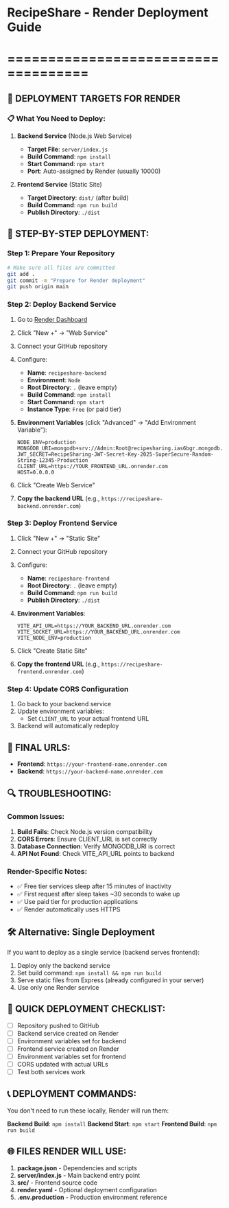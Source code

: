 # RecipeShare - Render Deployment Guide
# ====================================

## 🚀 DEPLOYMENT TARGETS FOR RENDER

### 📋 **What You Need to Deploy:**

1. **Backend Service** (Node.js Web Service)
   - **Target File**: `server/index.js`
   - **Build Command**: `npm install`
   - **Start Command**: `npm start`
   - **Port**: Auto-assigned by Render (usually 10000)

2. **Frontend Service** (Static Site)
   - **Target Directory**: `dist/` (after build)
   - **Build Command**: `npm run build`
   - **Publish Directory**: `./dist`

## 🔧 **STEP-BY-STEP DEPLOYMENT:**

### **Step 1: Prepare Your Repository**
```bash
# Make sure all files are committed
git add .
git commit -m "Prepare for Render deployment"
git push origin main
```

### **Step 2: Deploy Backend Service**
1. Go to [Render Dashboard](https://dashboard.render.com)
2. Click "New +" → "Web Service"
3. Connect your GitHub repository
4. Configure:
   - **Name**: `recipeshare-backend`
   - **Environment**: `Node`
   - **Root Directory**: `.` (leave empty)
   - **Build Command**: `npm install`
   - **Start Command**: `npm start`
   - **Instance Type**: `Free` (or paid tier)

5. **Environment Variables** (click "Advanced" → "Add Environment Variable"):
   ```
   NODE_ENV=production
   MONGODB_URI=mongodb+srv://Admin:Root@recipesharing.ias6bgr.mongodb.net/RecipeSharing
   JWT_SECRET=RecipeSharing-JWT-Secret-Key-2025-SuperSecure-Random-String-12345-Production
   CLIENT_URL=https://YOUR_FRONTEND_URL.onrender.com
   HOST=0.0.0.0
   ```

6. Click "Create Web Service"
7. **Copy the backend URL** (e.g., `https://recipeshare-backend.onrender.com`)

### **Step 3: Deploy Frontend Service**
1. Click "New +" → "Static Site"
2. Connect your GitHub repository
3. Configure:
   - **Name**: `recipeshare-frontend`
   - **Root Directory**: `.` (leave empty)
   - **Build Command**: `npm run build`
   - **Publish Directory**: `./dist`

4. **Environment Variables**:
   ```
   VITE_API_URL=https://YOUR_BACKEND_URL.onrender.com
   VITE_SOCKET_URL=https://YOUR_BACKEND_URL.onrender.com
   VITE_NODE_ENV=production
   ```

5. Click "Create Static Site"
6. **Copy the frontend URL** (e.g., `https://recipeshare-frontend.onrender.com`)

### **Step 4: Update CORS Configuration**
1. Go back to your backend service
2. Update environment variables:
   - Set `CLIENT_URL` to your actual frontend URL
3. Backend will automatically redeploy

## 📱 **FINAL URLS:**
- **Frontend**: `https://your-frontend-name.onrender.com`
- **Backend**: `https://your-backend-name.onrender.com`

## 🔍 **TROUBLESHOOTING:**

### **Common Issues:**
1. **Build Fails**: Check Node.js version compatibility
2. **CORS Errors**: Ensure CLIENT_URL is set correctly
3. **Database Connection**: Verify MONGODB_URI is correct
4. **API Not Found**: Check VITE_API_URL points to backend

### **Render-Specific Notes:**
- ✅ Free tier services sleep after 15 minutes of inactivity
- ✅ First request after sleep takes ~30 seconds to wake up
- ✅ Use paid tier for production applications
- ✅ Render automatically uses HTTPS

## 🛠️ **Alternative: Single Deployment**

If you want to deploy as a single service (backend serves frontend):

1. Deploy only the backend service
2. Set build command: `npm install && npm run build`
3. Serve static files from Express (already configured in your server)
4. Use only one Render service

## 🎯 **QUICK DEPLOYMENT CHECKLIST:**

- [ ] Repository pushed to GitHub
- [ ] Backend service created on Render
- [ ] Environment variables set for backend
- [ ] Frontend service created on Render  
- [ ] Environment variables set for frontend
- [ ] CORS updated with actual URLs
- [ ] Test both services work

## 📞 **DEPLOYMENT COMMANDS:**

You don't need to run these locally, Render will run them:

**Backend Build**: `npm install`
**Backend Start**: `npm start`
**Frontend Build**: `npm run build`

## 🌐 **FILES RENDER WILL USE:**

1. **package.json** - Dependencies and scripts
2. **server/index.js** - Main backend entry point
3. **src/** - Frontend source code
4. **render.yaml** - Optional deployment configuration
5. **.env.production** - Production environment reference
